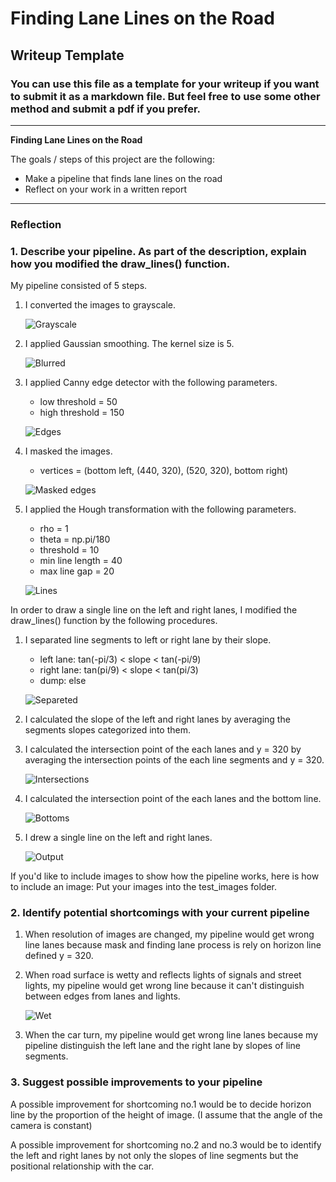# **Finding Lane Lines on the Road** 

## Writeup Template

### You can use this file as a template for your writeup if you want to submit it as a markdown file. But feel free to use some other method and submit a pdf if you prefer.

---

**Finding Lane Lines on the Road**

The goals / steps of this project are the following:
* Make a pipeline that finds lane lines on the road
* Reflect on your work in a written report


[//]: # (Image References)

[grayimg]: ./figures/grayimg.png "Grayscale"
[blurred]: ./figures/blurred.png "Blurred"
[edges]: ./figures/edges.png "Edges"
[masked_edges]: ./figures/masked_edges.png "Masked edges"
[lines]: ./figures/lines.png "Lines"
[separate]: ./figures/separate.png "Separeted"
[intersection]: ./figures/intersection.png "Intersections"
[bottom]: ./figures/bottom.png "Bottoms"
[output]: ./figures/output.png "Output"
[wet]: ./figures/wet.jpg "Wet"

---

### Reflection

### 1. Describe your pipeline. As part of the description, explain how you modified the draw_lines() function.

My pipeline consisted of 5 steps.

1) I converted the images to grayscale.

    ![][grayimg]

2) I applied Gaussian smoothing. The kernel size is 5.

    ![][blurred]

3) I applied Canny edge detector with the following parameters.
   - low threshold = 50
   - high threshold = 150

   ![][edges]

4) I masked the images.
   - vertices = (bottom left, (440, 320), (520, 320), bottom right)

   ![][masked_edges]

5) I applied the Hough transformation with the following parameters.
   - rho = 1
   - theta = np.pi/180
   - threshold = 10
   - min line length = 40
   - max line gap = 20

   ![][lines]

In order to draw a single line on the left and right lanes, I modified the draw_lines() function by the following procedures.

1) I separated line segments to left or right lane by their slope.
   - left lane: tan(-pi/3) < slope < tan(-pi/9)
   - right lane: tan(pi/9) < slope < tan(pi/3)
   - dump: else

   ![][separate]

2) I calculated the slope of the left and right lanes by averaging the segments slopes categorized into them.

3) I calculated the intersection point of the each lanes and y = 320 by averaging the intersection points of the each line segments and y = 320.

    ![][intersection]

4) I calculated the intersection point of the each lanes and the bottom line.

    ![][bottom]

5) I drew a single line on the left and right lanes.

    ![][output]

If you'd like to include images to show how the pipeline works, here is how to include an image: Put your images into the test_images folder.

### 2. Identify potential shortcomings with your current pipeline

1) When resolution of images are changed, my pipeline would get wrong line lanes because mask and finding lane process is rely on horizon line defined y = 320.

2) When road surface is wetty and reflects lights of signals and street lights, my pipeline would get wrong line because it can't distinguish between edges from lanes and lights.

    ![][wet]

3) When the car turn, my pipeline would get wrong line lanes because my pipeline distinguish the left lane and the right lane by slopes of line segments.

### 3. Suggest possible improvements to your pipeline

A possible improvement for shortcoming no.1 would be to decide horizon line by the proportion of the height of image. (I assume that the angle of the camera is constant)

A possible improvement for shortcoming no.2 and no.3 would be to identify the left and right lanes by not only the slopes of line segments but the positional relationship with the car. 